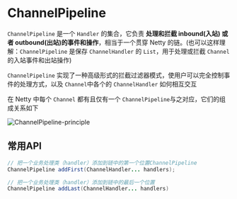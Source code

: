 # ChannelPipeline
 `ChannelPipeline` 是一个 `Handler` 的集合，它负责 **处理和拦截 inbound(入站) 或者 outbound(出站)的事件和操作**，相当于一个贯穿 Netty 的链。(也可以这样理解：`ChannelPipeline` 是保存 `ChannelHandler` 的 `List`，用于处理或拦截 `Channel` 的入站事件和出站操作)

`ChannelPipeline` 实现了一种高级形式的拦截过滤器模式，使用户可以完全控制事件的处理方式，以及 `Channel`中各个的 `ChannelHandler` 如何相互交互

在 Netty 中每个 `Channel` 都有且仅有一个 `ChannelPipeline`与之对应，它们的组成关系如下

![ChannelPipeline-principle](/assets/ChannelPipeline-principle.jpg)

## 常用API
```java
// 把一个业务处理类（handler）添加到链中的第一个位置ChannelPipeline
ChannelPipeline addFirst(ChannelHandler... handlers);

// 把一个业务处理类（handler）添加到链中的最后一个位置
ChannelPipeline addLast(ChannelHandler... handlers)
```
